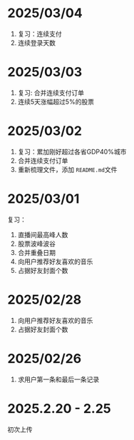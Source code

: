 # 2025/03/04

1. 复习：连续支付
2. 连续登录天数


# 2025/03/03

1. 复习: 合并连续支付订单
2. 连续5天涨幅超过5%的股票

# 2025/03/02

1. 复习：累加刚好超过各省GDP40%城市
2. 合并连续支付订单
3. 重新梳理文件，添加 `README.md`文件

# 2025/03/01

复习：

1. 直播间最高峰人数
2. 股票波峰波谷
3. 合并重叠日期
4. 向用户推荐好友喜欢的音乐
5. 占据好友封面个数

# 2025/02/28

1. 向用户推荐好友喜欢的音乐
2. 占据好友封面个数

# 2025/02/26

1. 求用户第一条和最后一条记录

# 2025.2.20 - 2.25

初次上传
